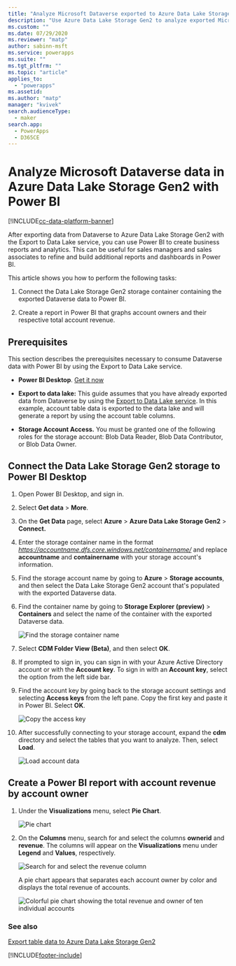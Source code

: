 ```yaml
---
title: "Analyze Microsoft Dataverse exported to Azure Data Lake Storage Gen2 data with Power BI | MicrosoftDocs"
description: "Use Azure Data Lake Storage Gen2 to analyze exported Microsoft Dataverse data"
ms.custom: ""
ms.date: 07/29/2020
ms.reviewer: "matp"
author: sabinn-msft
ms.service: powerapps
ms.suite: ""
ms.tgt_pltfrm: ""
ms.topic: "article"
applies_to: 
  - "powerapps"
ms.assetid: 
ms.author: "matp"
manager: "kvivek"
search.audienceType: 
  - maker
search.app: 
  - PowerApps
  - D365CE
---
```


# Analyze Microsoft Dataverse data in Azure Data Lake Storage Gen2 with Power BI

[!INCLUDE[cc-data-platform-banner](../../includes/cc-data-platform-banner.md)]

After exporting data from Dataverse to Azure Data Lake Storage Gen2
with the Export to Data Lake service, you can use Power BI to create business
reports and analytics. This can be useful for sales managers and sales associates to refine and build additional reports and dashboards in Power BI.

This article shows you how to perform the following tasks: 

1. Connect the Data Lake Storage Gen2 storage container containing the exported Dataverse data to Power BI.

2. Create a report in Power BI that graphs account owners and their respective total account revenue.

## Prerequisites

This section describes the prerequisites necessary to consume Dataverse data with Power BI by using the Export to Data Lake service.
-  **Power BI Desktop**. [Get it now](https://powerbi.microsoft.com/downloads/)

-  **Export to data lake:** This guide assumes that you have already exported data from Dataverse by using the [Export to Data Lake service](export-to-data-lake.md). In this example, account table data is exported to the data lake and will generate a report by using the account table columns.
-  **Storage Account Access.** You must be granted one of the following roles for the storage account: Blob Data Reader, Blob Data Contributor, or Blob Data Owner.

## Connect the Data Lake Storage Gen2 storage to Power BI Desktop

1. Open Power BI Desktop, and sign in.

2. Select **Get data** > **More**.

3. On the **Get Data** page, select **Azure** > **Azure Data Lake Storage Gen2** > **Connect.**

4.  Enter the storage container name in the format<br>*https://accountname.dfs.core.windows.net/containername/* and replace **accountname** and **containername** with your storage account's information.

5. Find the storage account name by going to **Azure** > **Storage accounts**, and then select the Data Lake Storage Gen2 account that's populated with the exported Dataverse data.

6. Find the container name by going to **Storage Explorer (preview)** > **Containers** and select the name of the container with the exported Dataverse data.

    ![Find the storage container name](media/find-container-name.png "Find the storage container name")

7. Select **CDM Folder View (Beta)**, and then select **OK**.

8. If prompted to sign in, you can sign in with your Azure Active Directory account or with the **Account key**. To sign in with an **Account key**, select the option from the left side bar.

9. Find the account key by going back to the storage account settings and selecting **Access keys** from the left pane. Copy the first key and paste it in Power BI. Select **OK**.

    ![Copy the access key](media/copy-access-key.png "Copy the access key")

10. After successfully connecting to your storage account, expand the **cdm** directory and select the tables that you want to analyze. Then, select **Load**.

    ![Load account data](media/load-account-data.png "Load account data")

## Create a Power BI report with account revenue by account owner

1. Under the **Visualizations** menu, select **Pie Chart**.

    ![Pie chart](media/pie-chart.png "Pie chart")

2. On the **Columns** menu, search for and select the columns **ownerid** and **revenue**. The columns will appear on the **Visualizations** menu under **Legend** and **Values**, respectively.

    ![Search for and select the revenue column](media/select-fields.png "Search for and select the revenue column")

   A pie chart appears that separates each account owner by color and displays the total revenue of accounts.

    ![Colorful pie chart showing the total revenue and owner of ten individual accounts](media/account-data-pie-chart.png "Colorful pie chart showing the total revenue and owner of ten individual accounts")

### See also

[Export table data to Azure Data Lake Storage Gen2](export-to-data-lake.md)



[!INCLUDE[footer-include](../../includes/footer-banner.md)]
